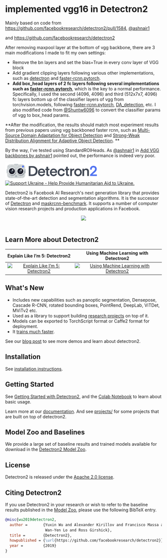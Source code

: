 # implemented vgg16 in Detectron2

Mainly based on code from https://github.com/facebookresearch/detectron2/pull/1584, [@ashnair1](https://github.com/ashnair1)

and https://github.com/facebookresearch/detectron2

After removing maxpool layer at the bottom of vgg backbone, there are 3 main modifications I made to fit my own settings:

* Remove the bn layers and set the bias=True in every conv layer of VGG block
* Add gradient clipping layers following various other implementations, such as [detectron](https://github.com/facebookresearch/Detectron) and [faster-rcnn.pytorch](https://github.com/jwyang/faster-rcnn.pytorch).
* **Add box_head layers of 2 fc layers following several implementations such as [faster-rcnn.pytorch](https://github.com/jwyang/faster-rcnn.pytorch)**, which is the key to a normal performance. Specifically, I used the second (4096, 4096) and third (512x7x7, 4096) fc layers bottom up of the classifier layers of vgg from torchvision.models, following [faster-rcnn.pytorch](https://github.com/jwyang/faster-rcnn.pytorch), [DA_detection](https://github.com/VisionLearningGroup/DA_Detection), etc. I also modified code from [@Shuntw6096](https://github.com/Shuntw6096) to convert the classifier params of vgg to box_head params.

**After the modification, the results should match most experiment results from previous papers using vgg backboned faster rcnn, such as [Multi-Source Domain Adaptation for Object Detection](https://arxiv.org/pdf/2106.15793.pdf) and [Strong-Weak Distribution Alignment for Adaptive Object Detection](https://arxiv.org/pdf/1812.04798.pdf). **


By the way, I've tested using StandardROIHeads. As [@ashnair1](https://github.com/ashnair1) in [Add VGG backbones by ashnair1](https://github.com/facebookresearch/detectron2/pull/1584) pointed out, the performance is indeed very poor.




<img src=".github/Detectron2-Logo-Horz.svg" width="300" >

<a href="https://opensource.facebook.com/support-ukraine">
  <img src="https://img.shields.io/badge/Support-Ukraine-FFD500?style=flat&labelColor=005BBB" alt="Support Ukraine - Help Provide Humanitarian Aid to Ukraine." />
</a>

Detectron2 is Facebook AI Research's next generation library
that provides state-of-the-art detection and segmentation algorithms.
It is the successor of
[Detectron](https://github.com/facebookresearch/Detectron/)
and [maskrcnn-benchmark](https://github.com/facebookresearch/maskrcnn-benchmark/).
It supports a number of computer vision research projects and production applications in Facebook.

<div align="center">
  <img src="https://user-images.githubusercontent.com/1381301/66535560-d3422200-eace-11e9-9123-5535d469db19.png"/>
</div>
<br>

## Learn More about Detectron2

Explain Like I’m 5: Detectron2            |  Using Machine Learning with Detectron2
:-------------------------:|:-------------------------:
[![Explain Like I’m 5: Detectron2](https://img.youtube.com/vi/1oq1Ye7dFqc/0.jpg)](https://www.youtube.com/watch?v=1oq1Ye7dFqc)  |  [![Using Machine Learning with Detectron2](https://img.youtube.com/vi/eUSgtfK4ivk/0.jpg)](https://www.youtube.com/watch?v=eUSgtfK4ivk)

## What's New
* Includes new capabilities such as panoptic segmentation, Densepose, Cascade R-CNN, rotated bounding boxes, PointRend,
  DeepLab, ViTDet, MViTv2 etc.
* Used as a library to support building [research projects](projects/) on top of it.
* Models can be exported to TorchScript format or Caffe2 format for deployment.
* It [trains much faster](https://detectron2.readthedocs.io/notes/benchmarks.html).

See our [blog post](https://ai.facebook.com/blog/-detectron2-a-pytorch-based-modular-object-detection-library-/)
to see more demos and learn about detectron2.

## Installation

See [installation instructions](https://detectron2.readthedocs.io/tutorials/install.html).

## Getting Started

See [Getting Started with Detectron2](https://detectron2.readthedocs.io/tutorials/getting_started.html),
and the [Colab Notebook](https://colab.research.google.com/drive/16jcaJoc6bCFAQ96jDe2HwtXj7BMD_-m5)
to learn about basic usage.

Learn more at our [documentation](https://detectron2.readthedocs.org).
And see [projects/](projects/) for some projects that are built on top of detectron2.

## Model Zoo and Baselines

We provide a large set of baseline results and trained models available for download in the [Detectron2 Model Zoo](MODEL_ZOO.md).

## License

Detectron2 is released under the [Apache 2.0 license](LICENSE).

## Citing Detectron2

If you use Detectron2 in your research or wish to refer to the baseline results published in the [Model Zoo](MODEL_ZOO.md), please use the following BibTeX entry.

```BibTeX
@misc{wu2019detectron2,
  author =       {Yuxin Wu and Alexander Kirillov and Francisco Massa and
                  Wan-Yen Lo and Ross Girshick},
  title =        {Detectron2},
  howpublished = {\url{https://github.com/facebookresearch/detectron2}},
  year =         {2019}
}
```

